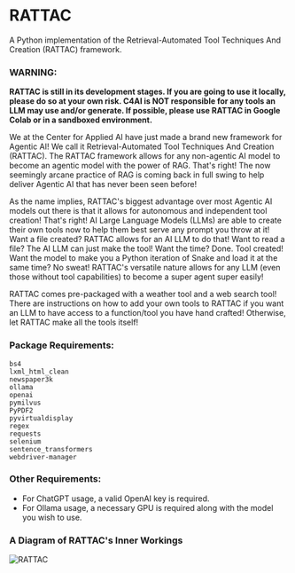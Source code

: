 # RATTAC
A Python implementation of the Retrieval-Automated Tool Techniques And Creation (RATTAC) framework.

### **WARNING:**
**RATTAC is still in its development stages. If you are going to use it locally, please do so at your own risk. C4AI is NOT responsible for any tools an LLM may use and/or generate. If possible, please use RATTAC in Google Colab or in a sandboxed environment.**

We at the Center for Applied AI have just made a brand new framework for Agentic AI! We call it Retrieval-Automated Tool Techniques And Creation (RATTAC). The RATTAC framework allows for any non-agentic AI model to become an agentic model with the power of RAG. That's right! The now seemingly arcane practice of RAG is coming back in full swing to help deliver Agentic AI that has never been seen before!


As the name implies, RATTAC's biggest advantage over most Agentic AI models out there is that it allows for autonomous and independent tool creation! That's right! AI Large Language Models (LLMs) are able to create their own tools now to help them best serve any prompt you throw at it! Want a file created? RATTAC allows for an AI LLM to do that! Want to read a file? The AI LLM can just make the tool! Want the time? Done. Tool created! Want the model to make you a Python iteration of Snake and load it at the same time? No sweat! RATTAC's versatile nature allows for any LLM (even those without tool capabilities) to become a super agent super easily!


RATTAC comes pre-packaged with a weather tool and a web search tool! There are instructions on how to add your own tools to RATTAC if you want an LLM to have access to a function/tool you have hand crafted! Otherwise, let RATTAC make all the tools itself!


### Package Requirements:
```
bs4
lxml_html_clean
newspaper3k
ollama
openai
pymilvus
PyPDF2
pyvirtualdisplay
regex
requests
selenium
sentence_transformers
webdriver-manager
```


### Other Requirements:
- For ChatGPT usage, a valid OpenAI key is required.
- For Ollama usage, a necessary GPU is required along with the model you wish to use.


### A Diagram of RATTAC's Inner Workings
![RATTAC](https://github.com/user-attachments/assets/17d26be5-84fb-45b0-b61e-45f820e23b62)
